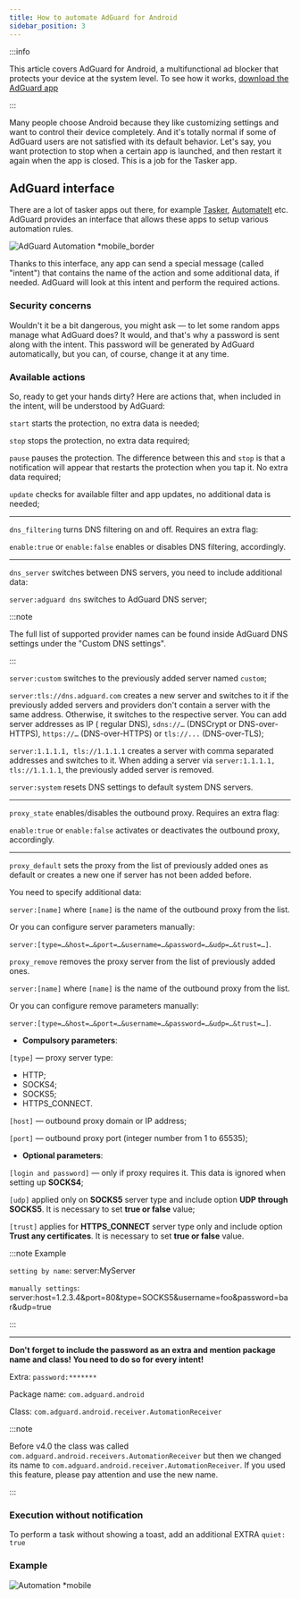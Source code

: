 ```yaml
---
title: How to automate AdGuard for Android
sidebar_position: 3
---
```


:::info

This article covers AdGuard for Android, a multifunctional ad blocker that protects your device at the system level. To see how it works, [download the AdGuard app](https://adguard.com/download.html?auto=true)

:::

Many people choose Android because they like customizing settings and want to control their device completely. And it's totally normal if some of AdGuard users are not satisfied with its default behavior. Let's say, you want protection to stop when a certain app is launched, and then restart it again when the app is closed. This is a job for the Tasker app.

## AdGuard interface

There are a lot of tasker apps out there, for example [Tasker](https://play.google.com/store/apps/details?id=net.dinglisch.android.taskerm&noprocess), [AutomateIt](https://play.google.com/store/apps/details?id=AutomateIt.mainPackage&noprocess) etc. AdGuard provides an interface that allows these apps to setup various automation rules.

![AdGuard Automation *mobile_border](https://cdn.adtidy.org/content/kb/ad_blocker/android/solving_problems/tasker/adgautomation.png)

Thanks to this interface, any app can send a special message (called "intent") that contains the name of the action and some additional data, if needed. AdGuard will look at this intent and perform the required actions.

### Security concerns

Wouldn't it be a bit dangerous, you might ask — to let some random apps manage what AdGuard does? It would, and that's why a password is sent along with the intent. This password will be generated by AdGuard automatically, but you can, of course, change it at any time.

### Available actions

So, ready to get your hands dirty? Here are actions that, when included in the intent, will be understood by AdGuard:


`start` starts the protection, no extra data is needed;

`stop` stops the protection, no extra data required;

`pause` pauses the protection. The difference between this and `stop` is that a notification will appear that restarts the protection when you tap it. No extra data required;

`update` checks for available filter and app updates, no additional data is needed;

-----

`dns_filtering` turns DNS filtering on and off. Requires an extra flag:

`enable:true` or `enable:false` enables or disables DNS filtering, accordingly.

-----

`dns_server` switches between DNS servers, you need to include additional data:

 `server:adguard dns` switches to AdGuard DNS server;

:::note

The full list of supported provider names can be found inside AdGuard DNS settings under the "Custom DNS settings".

:::

 `server:custom` switches to the previously added server named `custom`;

 `server:tls://dns.adguard.com` creates a new server and switches to it if the previously added servers and providers don't contain a server with the same address. Otherwise, it switches to the respective server. You can add server addresses as IP ( regular DNS), `sdns://…` (DNSCrypt or DNS-over-HTTPS), `https://…` (DNS-over-HTTPS) or  `tls://...` (DNS-over-TLS);

 `server:1.1.1.1, tls://1.1.1.1` creates a server with comma separated addresses and switches to it. When adding a server via `server:1.1.1.1, tls://1.1.1.1`, the previously added server is removed.

 `server:system` resets DNS settings to default system DNS servers.

 -----



`proxy_state` enables/disables the outbound proxy.  Requires an extra flag:

`enable:true` or `enable:false` activates or deactivates the outbound proxy, accordingly.

-----


`proxy_default` sets the proxy from the list of previously added ones as default or creates a new one if server has not been added before.

You need to specify additional data:

`server:[name]` where `[name]` is the name of the outbound proxy from the list.

Or you can configure server parameters manually:

`server:[type=…&host=…&port=…&username=…&password=…&udp=…&trust=…]`.

`proxy_remove` removes the proxy server from the list of previously added ones.

`server:[name]` where `[name]` is the name of the outbound proxy from the list.

Or you  can configure remove parameters manually:

`server:[type=…&host=…&port=…&username=…&password=…&udp=…&trust=…]`.

* **Compulsory parameters**:

`[type]` — proxy server type:
- HTTP;
- SOCKS4;
- SOCKS5;
- HTTPS_CONNECT.

`[host]` — outbound proxy domain or IP address;

`[port]` — outbound proxy port (integer number from 1 to 65535);

* **Optional parameters**:

 `[login and password]` — only if proxy requires it. This data is ignored when setting up **SOCKS4**;

 `[udp]` applied only on **SOCKS5** server type and include option **UDP through SOCKS5**. It is necessary to set **true or false** value;

 `[trust]` applies for **HTTPS_CONNECT** server type only and include option **Trust any certificates**. It is necessary to set **true or false** value.

:::note Example

`setting by name`: server:MyServer

 `manually settings`: server:host=1.2.3.4&port=80&type=SOCKS5&username=foo&password=bar&udp=true

 :::

-----

**Don't forget to include the password as an extra and mention package name and class! You need to do so for every intent!**

Extra: `password:*******`

Package name: `com.adguard.android`

Class: `com.adguard.android.receiver.AutomationReceiver`

:::note

Before v4.0 the class was called `com.adguard.android.receivers.AutomationReceiver` but then we changed its name to `com.adguard.android.receiver.AutomationReceiver`. If you used this feature, please pay attention and use the new name.

:::

### Execution without notification

To perform a task without showing a toast, add an additional EXTRA `quiet: true`

### Example

![Automation *mobile](https://cdn.adtidy.org/content/kb/ad_blocker/android/solving_problems/tasker/automation2.png)
